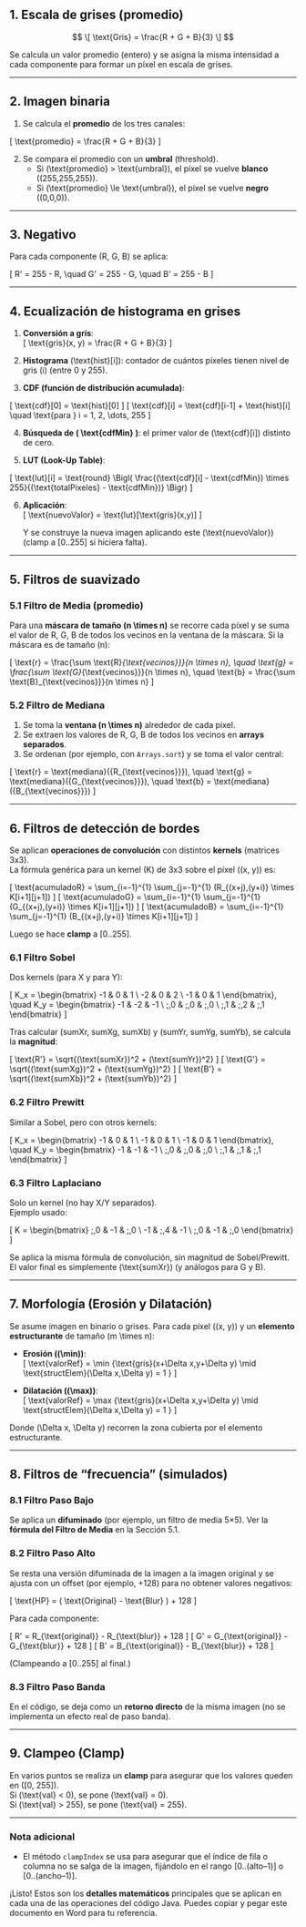 ## 1. Escala de grises (promedio)

$$
\[
\text{Gris} = \frac{R + G + B}{3}
\]
$$

Se calcula un valor promedio (entero) y se asigna la misma intensidad a cada componente para formar un píxel en escala de grises.

---

## 2. Imagen binaria

1. Se calcula el **promedio** de los tres canales:

\[
\text{promedio} = \frac{R + G + B}{3}
\]

2. Se compara el promedio con un **umbral** (threshold).  
   - Si \(\text{promedio} > \text{umbral}\), el píxel se vuelve **blanco** (\(255,255,255\)).  
   - Si \(\text{promedio} \le \text{umbral}\), el píxel se vuelve **negro** (\(0,0,0\)).

---

## 3. Negativo

Para cada componente (R, G, B) se aplica:

\[
R' = 255 - R, \quad G' = 255 - G, \quad B' = 255 - B
\]

---

## 4. Ecualización de histograma en grises

1. **Conversión a gris**:  
   \[
   \text{gris}(x, y) = \frac{R + G + B}{3}
   \]

2. **Histograma** \(\text{hist}[i]\): contador de cuántos píxeles tienen nivel de gris \(i\) (entre 0 y 255).

3. **CDF (función de distribución acumulada)**:

\[
\text{cdf}[0] = \text{hist}[0]
\]
\[
\text{cdf}[i] = \text{cdf}[i-1] + \text{hist}[i] \quad \text{para } i = 1, 2, \dots, 255
\]

4. **Búsqueda de \( \text{cdfMin} \)**: el primer valor de \(\text{cdf}[i]\) distinto de cero.

5. **LUT (Look-Up Table)**:

\[
\text{lut}[i] = \text{round} \Bigl( \frac{(\text{cdf}[i] - \text{cdfMin}) \times 255}{(\text{totalPixeles} - \text{cdfMin})} \Bigr)
\]

6. **Aplicación**:  
   \[
   \text{nuevoValor} = \text{lut}[\text{gris}(x,y)]
   \]

   Y se construye la nueva imagen aplicando este \(\text{nuevoValor}\) (clamp a [0..255] si hiciera falta).

---

## 5. Filtros de suavizado

### 5.1 Filtro de Media (promedio)

Para una **máscara de tamaño \(n \times n\)** se recorre cada píxel y se suma el valor de R, G, B de todos los vecinos en la ventana de la máscara. Si la máscara es de tamaño \(n\):

\[
\text{r} = \frac{\sum \text{R}_{\text{vecinos}}}{n \times n}, \quad 
\text{g} = \frac{\sum \text{G}_{\text{vecinos}}}{n \times n}, \quad 
\text{b} = \frac{\sum \text{B}_{\text{vecinos}}}{n \times n}
\]

### 5.2 Filtro de Mediana

1. Se toma la **ventana \(n \times n\)** alrededor de cada píxel.  
2. Se extraen los valores de R, G, B de todos los vecinos en **arrays separados**.  
3. Se ordenan (por ejemplo, con `Arrays.sort`) y se toma el valor central:

\[
\text{r} = \text{mediana}(\{R_{\text{vecinos}}\}), \quad 
\text{g} = \text{mediana}(\{G_{\text{vecinos}}\}), \quad 
\text{b} = \text{mediana}(\{B_{\text{vecinos}}\})
\]

---

## 6. Filtros de detección de bordes

Se aplican **operaciones de convolución** con distintos **kernels** (matrices 3x3).  
La fórmula genérica para un kernel \(K\) de 3x3 sobre el píxel \((x, y)\) es:

\[
\text{acumuladoR} = \sum_{i=-1}^{1} \sum_{j=-1}^{1} (R_{(x+j),(y+i)} \times K[i+1][j+1])
\]
\[
\text{acumuladoG} = \sum_{i=-1}^{1} \sum_{j=-1}^{1} (G_{(x+j),(y+i)} \times K[i+1][j+1])
\]
\[
\text{acumuladoB} = \sum_{i=-1}^{1} \sum_{j=-1}^{1} (B_{(x+j),(y+i)} \times K[i+1][j+1])
\]

Luego se hace **clamp** a [0..255].

### 6.1 Filtro Sobel

Dos kernels (para X y para Y):

\[
K_x = 
\begin{bmatrix}
-1 & 0 & 1 \\
-2 & 0 & 2 \\
-1 & 0 & 1
\end{bmatrix}, 
\quad
K_y =
\begin{bmatrix}
-1 & -2 & -1 \\
\;\,0 & \;\,0 & \;\,0 \\
\;\,1 & \;\,2 & \;\,1
\end{bmatrix}
\]

Tras calcular (sumXr, sumXg, sumXb) y (sumYr, sumYg, sumYb), se calcula la **magnitud**:

\[
\text{R'} = \sqrt{(\text{sumXr})^2 + (\text{sumYr})^2}
\]
\[
\text{G'} = \sqrt{(\text{sumXg})^2 + (\text{sumYg})^2}
\]
\[
\text{B'} = \sqrt{(\text{sumXb})^2 + (\text{sumYb})^2}
\]

### 6.2 Filtro Prewitt

Similar a Sobel, pero con otros kernels:

\[
K_x = 
\begin{bmatrix}
-1 & 0 & 1 \\
-1 & 0 & 1 \\
-1 & 0 & 1
\end{bmatrix},
\quad
K_y =
\begin{bmatrix}
-1 & -1 & -1 \\
\;\,0 & \;\,0 & \;\,0 \\
\;\,1 & \;\,1 & \;\,1
\end{bmatrix}
\]

### 6.3 Filtro Laplaciano

Solo un kernel (no hay X/Y separados).  
Ejemplo usado:

\[
K =
\begin{bmatrix}
\;\,0 & -1 & \;\,0 \\
-1 & \;\,4 & -1 \\
\;\,0 & -1 & \;\,0
\end{bmatrix}
\]

Se aplica la misma fórmula de convolución, sin magnitud de Sobel/Prewitt. El valor final es simplemente \(\text{sumXr}\) (y análogos para G y B).

---

## 7. Morfología (Erosión y Dilatación)

Se asume imagen en binario o grises. Para cada píxel \((x, y)\) y un **elemento estructurante** de tamaño \(m \times n\):

- **Erosión (\(\min\))**:  
  \[
  \text{valorRef} = \min \{\text{gris}(x+\Delta x,y+\Delta y) \mid \text{structElem}(\Delta x,\Delta y) = 1 \}
  \]

- **Dilatación (\(\max\))**:  
  \[
  \text{valorRef} = \max \{\text{gris}(x+\Delta x,y+\Delta y) \mid \text{structElem}(\Delta x,\Delta y) = 1 \}
  \]

Donde \(\Delta x, \Delta y\) recorren la zona cubierta por el elemento estructurante.

---

## 8. Filtros de “frecuencia” (simulados)

### 8.1 Filtro Paso Bajo
Se aplica un **difuminado** (por ejemplo, un filtro de media 5×5). Ver la **fórmula del Filtro de Media** en la Sección 5.1.

### 8.2 Filtro Paso Alto
Se resta una versión difuminada de la imagen a la imagen original y se ajusta con un offset (por ejemplo, +128) para no obtener valores negativos:

\[
\text{HP} = ( \text{Original} - \text{Blur} ) + 128
\]

Para cada componente:

\[
R' = R_{\text{original}} - R_{\text{blur}} + 128
\]
\[
G' = G_{\text{original}} - G_{\text{blur}} + 128
\]
\[
B' = B_{\text{original}} - B_{\text{blur}} + 128
\]

(Clampeando a [0..255] al final.)

### 8.3 Filtro Paso Banda
En el código, se deja como un **retorno directo** de la misma imagen (no se implementa un efecto real de paso banda).

---

## 9. Clampeo (Clamp)

En varios puntos se realiza un **clamp** para asegurar que los valores queden en \([0, 255]\).  
Si \(\text{val} < 0\), se pone \(\text{val} = 0\).  
Si \(\text{val} > 255\), se pone \(\text{val} = 255\).

---

### Nota adicional
- El método `clampIndex` se usa para asegurar que el índice de fila o columna no se salga de la imagen, fijándolo en el rango [0..(alto–1)] o [0..(ancho–1)].

¡Listo! Estos son los **detalles matemáticos** principales que se aplican en cada una de las operaciones del código Java. Puedes copiar y pegar este documento en Word para tu referencia.
